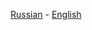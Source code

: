 [Russian](https://github.com/driversline/nginx/blob/main/ip/docs/Russian.md) - [English](https://github.com/driversline/nginx/blob/main/ip/docs/English.md)

